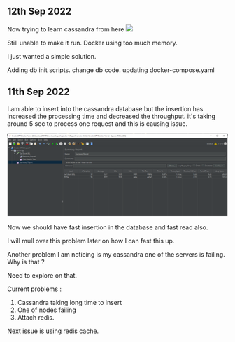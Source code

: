 12th Sep 2022
-----------------
Now trying to learn cassandra from here ![](https://github.com/rmoreira/cassandra-project)

Still unable to make it run. 
Docker using too much memory. 

I just wanted a simple solution. 

Adding db init scripts. 
change db code. 
updating docker-compose.yaml

11th Sep 2022
-------------

I am able to insert into the cassandra database but the insertion has increased the processing time and decreased the throughput. 
it's taking around 5 sec to process one request and this is causing issue. 

![](./images/jmeter_11_sept_1.png)

Now we should have fast insertion in the database and fast read also. 

I will mull over this problem later on how I can fast this up. 

Another problem I am noticing is my cassandra one of the servers is failing. 
Why is that ? 

Need to explore on that. 

Current problems : 
1. Cassandra taking long time to insert
2. One of nodes failing 
3. Attach redis.

Next issue is using redis cache. 



